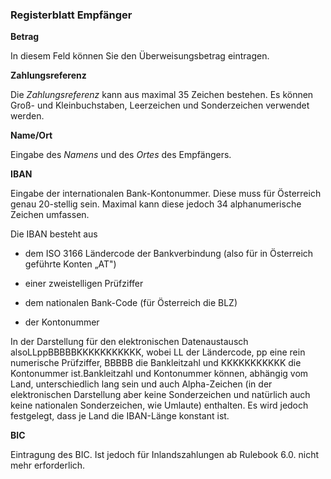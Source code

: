 ### Registerblatt Empfänger

**Betrag**

In diesem Feld können Sie den Überweisungsbetrag eintragen.

**Zahlungsreferenz**

Die *Zahlungsreferenz* kann aus maximal 35 Zeichen bestehen. Es können Groß- und Kleinbuchstaben, Leerzeichen und Sonderzeichen verwendet werden.

**Name/Ort**

Eingabe des *Namens* und des *Ortes* des Empfängers.

**IBAN**

Eingabe der internationalen Bank-Kontonummer. Diese muss für Österreich genau 20-stellig sein. Maximal kann diese jedoch 34 alphanumerische Zeichen umfassen.

Die IBAN besteht aus

- dem ISO 3166 Ländercode der Bankverbindung (also für in Österreich
  geführte Konten „AT")

- einer zweistelligen Prüfziffer

- dem nationalen Bank-Code (für Österreich die BLZ)

- der Kontonummer

In der Darstellung für den elektronischen Datenaustausch alsoLLppBBBBBKKKKKKKKKKK, wobei LL der Ländercode, pp eine rein numerische Prüfziffer, BBBBB die Bankleitzahl und KKKKKKKKKKK die Kontonummer ist.Bankleitzahl und Kontonummer können, abhängig vom Land, unterschiedlich lang sein und auch Alpha-Zeichen (in der elektronischen Darstellung aber keine Sonderzeichen und natürlich auch keine nationalen Sonderzeichen, wie Umlaute) enthalten. Es wird jedoch festgelegt, dass je Land die IBAN-Länge konstant ist.

**BIC**

Eintragung des BIC. Ist jedoch für Inlandszahlungen ab Rulebook 6.0. nicht mehr erforderlich.
